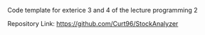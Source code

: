 Code template for exterice 3 and 4 of the lecture programming 2

Repository Link: https://github.com/Curt96/StockAnalyzer